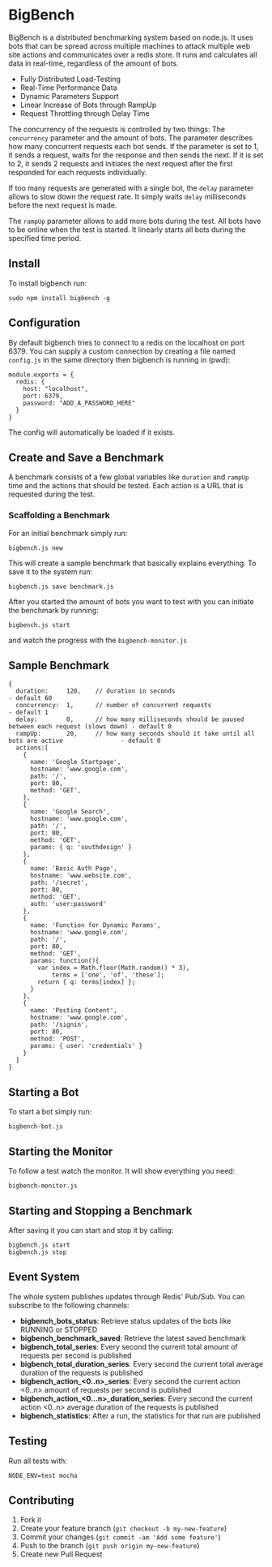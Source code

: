 # BigBench
BigBench is a distributed benchmarking system based on node.js. It uses bots that can be spread across multiple machines to attack multiple web site actions and communicates over a redis store. It runs and calculates all data in real-time, regardless of the amount of bots.

* Fully Distributed Load-Testing
* Real-Time Performance Data
* Dynamic Parameters Support
* Linear Increase of Bots through RampUp
* Request Throttling through Delay Time

The concurrency of the requests is controlled by two things: The `concurrency` parameter and the amount of bots. The parameter describes how many concurrent requests each bot sends. If the parameter is set to 1, it sends a request, waits for the response and then sends the next. If it is set to 2, it sends 2 requests and initiates the next request after the first responded for each requests individually.

If too many requests are generated with a single bot, the `delay` parameter allows to slow down the request rate. It simply waits `delay` milliseconds before the next request is made.

The `rampUp` parameter allows to add more bots during the test. All bots have to be online when the test is started. It linearly starts all bots during the specified time period.

## Install
To install bigbench run:

    sudo npm install bigbench -g

## Configuration
By default bigbench tries to connect to a redis on the localhost on port 6379. You can supply a custom
connection by creating a file named `config.js` in the same directory then bigbench is running in (pwd):

    module.exports = {
      redis: {
        host: "localhost",
        port: 6379,
        password: "ADD_A_PASSWORD_HERE"
      }
    }

The config will automatically be loaded if it exists.

## Create and Save a Benchmark
A benchmark consists of a few global variables like `duration` and `rampUp` time and the actions that should be tested. Each
action is a URL that is requested during the test.

### Scaffolding a Benchmark
For an initial benchmark simply run:

    bigbench.js new

This will create a sample benchmark that basically explains everything. To save it to the system run:

    bigbench.js save benchmark.js

After you started the amount of bots you want to test with you can initiate the benchmark by running:

    bigbench.js start

and watch the progress with the `bigbench-monitor.js`

## Sample Benchmark
    {
      duration:     120,    // duration in seconds                                                      - default 60
      concurrency:  1,      // number of concurrent requests                                            - default 1
      delay:        0,      // how many milliseconds should be paused between each request (slows down) - default 0
      rampUp:       20,     // how many seconds should it take until all bots are active                - default 0
      actions:[
        {
          name: 'Google Startpage',
          hostname: 'www.google.com',
          path: '/',
          port: 80,
          method: 'GET',
        },
        {
          name: 'Google Search',
          hostname: 'www.google.com',
          path: '/',
          port: 80,
          method: 'GET',
          params: { q: 'southdesign' }
        },
        {
          name: 'Basic Auth Page',
          hostname: 'www.website.com',
          path: '/secret',
          port: 80,
          method: 'GET',
          auth: 'user:password'
        },
        {
          name: 'Function for Dynamic Params',
          hostname: 'www.google.com',
          path: '/',
          port: 80,
          method: 'GET',
          params: function(){
            var index = Math.floor(Math.random() * 3),
                terms = ['one', 'of', 'these'];
            return { q: terms[index] };
          }
        },
        {
          name: 'Posting Content',
          hostname: 'www.google.com',
          path: '/signin',
          port: 80,
          method: 'POST',
          params: { user: 'credentials' }
        }
      ]
    }

## Starting a Bot
To start a bot simply run:

    bigbench-bot.js

## Starting the Monitor
To follow a test watch the monitor. It will show everything you need:

    bigbench-monitor.js

## Starting and Stopping a Benchmark
After saving it you can start and stop it by calling:

    bigbench.js start
    bigbench.js stop

## Event System
The whole system publishes updates through Redis' Pub/Sub. You can subscribe to the following channels:
* **bigbench_bots_status**: Retrieve status updates of the bots like RUNNING or STOPPED
* **bigbench_benchmark_saved**: Retrieve the latest saved benchmark
* **bigbench_total_series**: Every second the current total amount of requests per second is published
* **bigbench_total_duration_series**: Every second the current total average duration of the requests is published
* **bigbench_action_<0..n>_series**: Every second the current action <0..n> amount of requests per second is published
* **bigbench_action_<0…n>_duration_series**: Every second the current action <0..n> average duration of the requests is published
* **bigbench_statistics**: After a run, the statistics for that run are published

## Testing
Run all tests with:

    NODE_ENV=test mocha

## Contributing
1. Fork it
2. Create your feature branch (`git checkout -b my-new-feature`)
3. Commit your changes (`git commit -am 'Add some feature'`)
4. Push to the branch (`git push origin my-new-feature`)
5. Create new Pull Request
